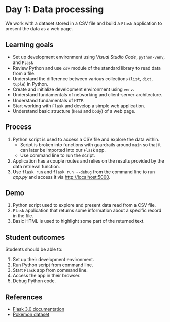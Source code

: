 # Day 1: Data processing

We work with a dataset stored in a CSV file and build a `Flask` application to present the data as a web page.

## Learning goals

- Set up development environment using *Visual Studio Code*, `python-venv`, and `Flask`
- Review Python and use `csv` module of the standard library to read data from a file.
- Understand the difference between various collections (`list`, `dict`, `tuple`) in Python.
- Create and initialize development environment using `venv`.
- Understand fundamentals of networking and client-server architecture.
- Understand fundamentals of `HTTP`.
- Start working with `Flask` and develop a simple web application.
- Understand basic structure (`head` and `body`) of a web page.

## Process

1. Python script is used to access a CSV file and explore the data within.
    - Script is broken into functions with guardrails around `main` so that it can later be imported into our `Flask` app.
    - Use command line to run the script.
2. Application has a couple routes and relies on the results provided by the data retrieval function.
3. Use `flask run` and `flask run --debug` from the command line to run *app.py* and access it via <http://localhost:5000>.

## Demo

1. Python script used to explore and present data read from a CSV file.
1. `Flask` application that returns some information about a specific record in the file.
1. Basic HTML is used to highlight some part of the returned text.

## Student outcomes

Students should be able to:

1. Set up their development environment.
2. Run Python script from command line.
3. Start `Flask` app from command line.
4. Access the app in their browser.
5. Debug Python code.

## References

- [Flask 3.0 documentation](https://flask.palletsprojects.com/en/3.0.x/)
- [Pokemon dataset](https://gist.github.com/armgilles/194bcff35001e7eb53a2a8b441e8b2c6)

